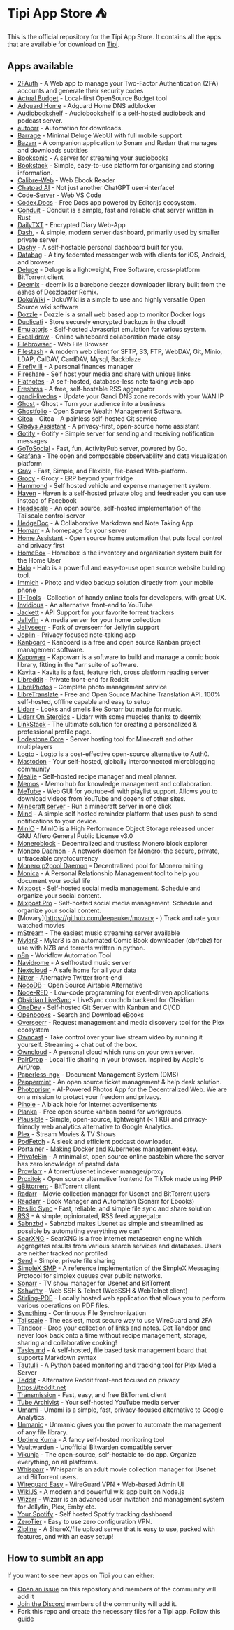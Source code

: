 # Tipi App Store ⛺️

This is the official repository for the Tipi App Store. It contains all the apps that are available for download on [Tipi](https://github.com/meienberger/runtipi).

## Apps available

- [2FAuth](https://github.com/Bubka/2FAuth) - A Web app to manage your Two-Factor Authentication (2FA) accounts and generate their security codes
- [Actual Budget](https://github.com/actualbudget/actual-server) - Local-first OpenSource Budget tool
- [Adguard Home](https://github.com/AdguardTeam/AdGuardHome) - Adguard Home DNS adblocker
- [Audiobookshelf](https://github.com/advplyr/audiobookshelf) - Audiobookshelf is a self-hosted audiobook and podcast server.
- [autobrr](https://github.com/autobrr/autobrr) - Automation for downloads.
- [Barrage](https://github.com/maulik9898/barrage) - Minimal Deluge WebUI with full mobile support
- [Bazarr](https://github.com/morpheus65535/bazarr) - A companion application to Sonarr and Radarr that manages and downloads subtitles
- [Booksonic](https://github.com/popeen) - A server for streaming your audiobooks
- [Bookstack](https://github.com/BookStackApp/BookStack) - Simple, easy-to-use platform for organising and storing information.
- [Calibre-Web](https://github.com/janeczku/calibre-web) - Web Ebook Reader
- [Chatpad AI](https://github.com/deiucanta/chatpad) - Not just another ChatGPT user-interface!
- [Code-Server](https://github.com/coder/code-server) - Web VS Code
- [Codex.Docs](https://github.com/codex-team/codex.docst) - Free Docs app powered by Editor.js ecosystem.
- [Conduit](https://gitlab.com/famedly/conduit) - Conduit is a simple, fast and reliable chat server written in Rust
- [DailyTXT](https://github.com/PhiTux/DailyTxT) - Encrypted Diary Web-App
- [Dash.](https://github.com/MauriceNino/dashdot) - A simple, modern server dashboard, primarily used by smaller private server
- [Dashy](https://github.com/lissy93/dashy) - A self-hostable personal dashboard built for you.
- [Databag](https://github.com/balzack/databag) - A tiny federated messenger web with clients for iOS, Android, and browser.
- [Deluge](https://github.com/linuxserver/docker-deluge) - Deluge is a lightweight, Free Software, cross-platform BitTorrent client
- [Deemix](https://gitlab.com/Bockiii/deemix-docker) - deemix is a barebone deezer downloader library built from the ashes of Deezloader Remix.
- [DokuWiki](https://github.com/dokuwiki/dokuwiki) - DokuWiki is a simple to use and highly versatile Open Source wiki software
- [Dozzle](https://github.com/amir20/dozzle) - Dozzle is a small web based app to monitor Docker logs
- [Duplicati](https://github.com/linuxserver/docker-duplicati) - Store securely encrypted backups in the cloud!
- [Emulatorjs](https://github.com/EmulatorJS/EmulatorJS) - Self-hosted Javascript emulation for various system.
- [Excalidraw](https://github.com/excalidraw/excalidraw) - Online whiteboard collaboration made easy
- [Filebrowser](https://github.com/filebrowser/filebrowser) - Web File Browser
- [Filestash](https://github.com/mickael-kerjean/filestash) - A modern web client for SFTP, S3, FTP, WebDAV, Git, Minio, LDAP, CalDAV, CardDAV, Mysql, Backblaze
- [Firefly III](https://github.com/firefly-iii/firefly-iii) - A personal finances manager
- [Fireshare](https://github.com/ShaneIsrael/fireshare) - Self host your media and share with unique links
- [Flatnotes](https://github.com/Dullage/flatnotes) - A self-hosted, database-less note taking web app
- [Freshrss](https://github.com/FreshRSS/FreshRSS) - A free, self-hostable RSS aggregator
- [gandi-livedns](https://github.com/jbbodart/gandi-livedns) - Update your Gandi DNS zone records with your WAN IP
- [Ghost](https://github.com/TryGhost/Ghost) - Ghost - Turn your audience into a business
- [Ghostfolio](https://github.com/ghostfolio/ghostfolio) - Open Source Wealth Management Software.
- [Gitea](https://github.com/go-gitea/gitea) - Gitea - A painless self-hosted Git service
- [Gladys Assistant](https://github.com/gladysassistant/gladys) - A privacy-first, open-source home assistant
- [Gotify](https://github.com/gotify/server) - Gotify - Simple server for sending and receiving notification messages
- [GoToSocial](https://github.com/superseriousbusiness/gotosocial) - Fast, fun, ActivityPub server, powered by Go.
- [Grafana](https://github.com/grafana/grafana) - The open and composable observability and data visualization platform
- [Grav](https://github.com/getgrav/grav) - Fast, Simple, and Flexible, file-based Web-platform.
- [Grocy](https://github.com/grocy/grocy) - Grocy - ERP beyond your fridge
- [Hammond](https://github.com/akhilrex/hammond) - Self hosted vehicle and expense management system.
- [Haven](https://github.com/havenweb/haven) - Haven is a self-hosted private blog and feedreader you can use instead of Facebook
- [Headscale](https://github.com/juanfont/headscale) - An open source, self-hosted implementation of the Tailscale control server
- [HedgeDoc](https://github.com/hedgedoc/hedgedoc) - A Collaborative Markdown and Note Taking App
- [Homarr](https://github.com/ajnart/homarr) - A homepage for your server
- [Home Assistant](https://github.com/home-assistant/core) - Open source home automation that puts local control and privacy first
- [HomeBox](https://github.com/hay-kot/homebox) - Homebox is the inventory and organization system built for the Home User
- [Halo](https://github.com/halo-dev/halo) - Halo is a powerful and easy-to-use open source website building tool.
- [Immich](https://github.com/immich-app/immich) - Photo and video backup solution directly from your mobile phone
- [IT-Tools](https://github.com/CorentinTh/it-tools) - Collection of handy online tools for developers, with great UX.
- [Invidious](https://github.com/iv-org/invidious) - An alternative front-end to YouTube
- [Jackett](https://github.com/Jackett/Jackett) - API Support for your favorite torrent trackers
- [Jellyfin](https://github.com/jellyfin/jellyfin) - A media server for your home collection
- [Jellyseerr](https://github.com/Fallenbagel/jellyseerr) - Fork of overseerr for Jellyfin support
- [Joplin](https://github.com/laurent22/joplin) - Privacy focused note-taking app
- [Kanboard](https://github.com/kanboard/kanboard) - Kanboard is a free and open source Kanban project management software.
- [Kapowarr](https://github.com/Casvt/Kapowarr) - Kapowarr is a software to build and manage a comic book library, fitting in the \*arr suite of software.
- [Kavita](https://github.com/Kareadita/Kavita) - Kavita is a fast, feature rich, cross platform reading server
- [Libreddit](https://github.com/spikecodes/libreddit) - Private front-end for Reddit
- [LibrePhotos](https://github.com/LibrePhotos/librephotos) - Complete photo management service
- [LibreTranslate](https://github.com/LibreTranslate/LibreTranslate) - Free and Open Source Machine Translation API. 100% self-hosted, offline capable and easy to setup
- [Lidarr](https://github.com/Lidarr/Lidarr) - Looks and smells like Sonarr but made for music.
- [Lidarr On Steroids](https://github.com/youegraillot/lidarr-on-steroids) - Lidarr with some muscles thanks to deemix
- [LinkStack](https://github.com/LinkStackOrg/LinkStack) - The ultimate solution for creating a personalized & professional profile page.
- [Lodestone Core](https://github.com/Lodestone-Team/lodestone_core) - Server hosting tool for Minecraft and other multiplayers
- [Logto](https://github.com/logto-io/logto) - Logto is a cost-effective open-source alternative to Auth0.
- [Mastodon](https://github.com/mastodon/mastodon) - Your self-hosted, globally interconnected microblogging community
- [Mealie](https://github.com/hay-kot/mealie) - Self-hosted recipe manager and meal planner.
- [Memos](https://github.com/usememos/memos) - Memo hub for knowledge management and collaboration.
- [MeTube](https://github.com/alexta69/metube) - Web GUI for youtube-dl with playlist support. Allows you to download videos from YouTube and dozens of other sites.
- [Minecraft server](https://github.com/itzg/docker-minecraft-server) - Run a minecraft server in one click
- [Mind](https://github.com/Casvt/MIND) - A simple self hosted reminder platform that uses push to send notifications to your device.
- [MinIO](https://github.com/minio/minio) - MinIO is a High Performance Object Storage released under GNU Affero General Public License v3.0
- [Moneroblock](https://github.com/duggavo/MoneroBlock) - Decentralized and trustless Monero block explorer
- [Monero Daemon](https://github.com/monero-project/monero/) - A network daemon for Monero: the secure, private, untraceable cryptocurrency
- [Monero p2pool Daemon](https://github.com/SChernykh/p2pool) - Decentralized pool for Monero mining
- [Monica](https://github.com/monicahq/monica) - A Personal Relationship Management tool to help you document your social life
- [Mixpost](https://github.com/inovector/mixpost) - Self-hosted social media management. Schedule and organize your social content.
- [Mixpost Pro](https://mixpost.app/pricing) - Self-hosted social media management. Schedule and organize your social content.
- [Movary](https://github.com/leepeuker/movary - ) Track and rate your watched movies
- [mStream](https://github.com/IrosTheBeggar/mStream) - The easiest music streaming server available
- [Mylar3](https://github.com/mylar3/mylar3) - Mylar3 is an automated Comic Book downloader (cbr/cbz) for use with NZB and torrents written in python.
- [n8n](https://github.com/n8n-io/n8n) - Workflow Automation Tool
- [Navidrome](https://github.com/navidrome/navidrome) - A selfhosted music server
- [Nextcloud](https://github.com/nextcloud/server) - A safe home for all your data
- [Nitter](https://github.com/zedeus/nitter) - Alternative Twitter front-end
- [NocoDB](https://github.com/nocodb/nocodb) - Open Source Airtable Alternative
- [Node-RED](https://github.com/node-red/node-red) - Low-code programming for event-driven applications
- [Obsidian LiveSync](https://github.com/vrtmrz/self-hosted-livesync-server) - LiveSync couchdb backend for Obsidian
- [OneDev](https://code.onedev.io/onedev/server) - Self-hosted Git Server with Kanban and CI/CD
- [Openbooks](https://github.com/evan-buss/openbooks) - Search and Download eBooks
- [Overseerr](https://github.com/sct/overseerr) - Request management and media discovery tool for the Plex ecosystem
- [Owncast](https://github.com/owncast/owncast) - Take control over your live stream video by running it yourself. Streaming + chat out of the box.
- [Owncloud](https://github.com/owncloud/core) - A personal cloud which runs on your own server.
- [PairDrop](https://github.com/schlagmichdoch/PairDrop) - Local file sharing in your browser. Inspired by Apple's AirDrop.
- [Paperless-ngx](https://github.com/paperless-ngx/paperless-ngx) - Document Management System (DMS)
- [Peppermint](https://github.com/Peppermint-Lab/peppermint) - An open source ticket management & help desk solution.
- [Photoprism](https://github.com/photoprism/photoprism) - AI-Powered Photos App for the Decentralized Web. We are on a mission to protect your freedom and privacy.
- [Pihole](https://github.com/pi-hole/pi-hole) - A black hole for Internet advertisements
- [Planka](https://github.com/plankanban/planka) - Free open source kanban board for workgroups.
- [Plausible](https://github.com/plausible/analytics) - Simple, open-source, lightweight (< 1 KB) and privacy-friendly web analytics alternative to Google Analytics.
- [Plex](https://github.com/plexinc/pms-docker) - Stream Movies & TV Shows
- [PodFetch](https://github.com/SamTV12345/PodFetch) - A sleek and efficient podcast downloader.
- [Portainer](https://github.com/portainer/portainer) - Making Docker and Kubernetes management easy.
- [PrivateBin](https://github.com/PrivateBin/PrivateBin) - A minimalist, open source online pastebin where the server has zero knowledge of pasted data
- [Prowlarr](https://github.com/Prowlarr/Prowlarr/) - A torrent/usenet indexer manager/proxy
- [Proxitok](https://github.com/pablouser1/ProxiTok) - Open source alternative frontend for TikTok made using PHP
- [qBittorrent](https://github.com/qbittorrent/qBittorrent) - BitTorrent client
- [Radarr](https://github.com/Radarr/Radarr) - Movie collection manager for Usenet and BitTorrent users
- [Readarr](https://github.com/Readarr/Readarr) - Book Manager and Automation (Sonarr for Ebooks)
- [Resilio Sync](https://github.com/bt-sync) - Fast, reliable, and simple file sync and share solution
- [RSS](https://github.com/ssddanbrown/rss) - A simple, opinionated, RSS feed aggregator
- [Sabnzbd](https://github.com/sabnzbd/sabnzbd) - Sabnzbd makes Usenet as simple and streamlined as possible by automating everything we can"
- [SearXNG](https://github.com/searxng/searxng) - SearXNG is a free internet metasearch engine which aggregates results from various search services and databases. Users are neither tracked nor profiled
- [Send](https://gitlab.com/timvisee/send) - Simple, private file sharing
- [SimpleX SMP](https://github.com/simplex-chat/simplexmq) - A reference implementation of the SimpleX Messaging Protocol for simplex queues over public networks.
- [Sonarr](https://github.com/Sonarr/Sonarr) - TV show manager for Usenet and BitTorrent
- [Sshwifty](https://github.com/nirui/sshwifty/) - Web SSH & Telnet (WebSSH & WebTelnet client)
- [Stirling-PDF](https://github.com/Frooodle/Stirling-PDF) - Locally hosted web application that allows you to perform various operations on PDF files.
- [Syncthing](https://github.com/syncthing/syncthing) - Continuous File Synchronization
- [Tailscale](https://github.com/tailscale/tailscale) - The easiest, most secure way to use WireGuard and 2FA
- [Tandoor](https://github.com/TandoorRecipes/recipes) - Drop your collection of links and notes. Get Tandoor and never look back onto a time without recipe management, storage, sharing and collaborative cooking!
- [Tasks.md](https://github.com/BaldissaraMatheus/Tasks.md) - A self-hosted, file based task management board that supports Markdown syntax
- [Tautulli](https://github.com/Tautulli/Tautulli) - A Python based monitoring and tracking tool for Plex Media Server
- [Teddit](https://codeberg.org/teddit/teddit) - Alternative Reddit front-end focused on privacy https://teddit.net
- [Transmission](https://github.com/transmission/transmission) - Fast, easy, and free BitTorrent client
- [Tube Archivist](https://github.com/tubearchivist/tubearchivist) - Your self-hosted YouTube media server
- [Umami](https://github.com/umami-software/umami) - Umami is a simple, fast, privacy-focused alternative to Google Analytics.
- [Unmanic](https://github.com/Unmanic/unmanic) - Unmanic gives you the power to automate the management of any file library.
- [Uptime Kuma](https://github.com/louislam/uptime-kuma) - A fancy self-hosted monitoring tool
- [Vaultwarden](https://github.com/dani-garcia/vaultwarden) - Unofficial Bitwarden compatible server
- [Vikunja](https://kolaente.dev/vikunja/) - The open-source, self-hostable to-do app. Organize everything, on all platforms.
- [Whisparr](https://github.com/Whisparr/Whisparr) - Whisparr is an adult movie collection manager for Usenet and BitTorrent users.
- [Wireguard Easy](https://github.com/WeeJeWel/wg-easy) - WireGuard VPN + Web-based Admin UI
- [WikiJS](https://github.com/requarks/wiki) - A modern and powerful wiki app built on Node.js
- [Wizarr](https://github.com/Wizarrrr/wizarr) - Wizarr is an advanced user invitation and management system for Jellyfin, Plex, Emby etc.
- [Your Spotify](https://github.com/Yooooomi/your_spotify) - Self hosted Spotify tracking dashboard
- [ZeroTier](https://github.com/zerotier/ZeroTierOne) - Easy to use zero configuration VPN.
- [Zipline](https://github.com/diced/zipline) - A ShareX/file upload server that is easy to use, packed with features, and with an easy setup!

## How to sumbit an app

If you want to see new apps on Tipi you can either:

- [Open an issue](https://github.com/meienberger/runtipi-appstore/issues) on this repository and members of the community will add it
- [Join the Discord](https://discord.gg/Bu9qEPnHsc) members of the community will add it.
- Fork this repo and create the necessary files for a Tipi app. Follow this [guide](<[https://github.com/meienberger/runtipi/wiki/Adding-your-own-app](https://www.runtipi.io/docs/contributing/adding-a-new-app)>)

